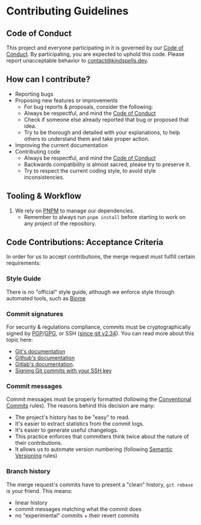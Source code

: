 <!--
SPDX-FileCopyrightText: 2024 KindSpells Labs S.L.

SPDX-License-Identifier: CC-BY-4.0
-->
# Contributing Guidelines

## Code of Conduct
This project and everyone participating in it is governed by our
[Code of Conduct](./CODE_OF_CONDUCT.md). By participating, you are expected to
uphold this code. Please report unacceptable behavior to
contact@kindspells.dev.

## How can I contribute?
- Reporting bugs
- Proposing new features or improvements
  - For bug reports & proposals, consider the following:
  - Always be respectful, and mind the [Code of Conduct](./CODE_OF_CONDUCT.md)
  - Check if someone else already reported that bug or proposed that idea.
  - Try to be thorough and detailed with your explanations, to help others to
    understand them and take proper action.
- Improving the current documentation
- Contributing code
  - Always be respectful, and mind the [Code of Conduct](./CODE_OF_CONDUCT.md)
  - Backwards compatibility is almost sacred, please try to preserve it.
  - Try to respect the current coding style, to avoid style inconsistencies.

## Tooling & Workflow

1. We rely on [PNPM](https://pnpm.io/) to manage our dependencies.
   - Remember to always run `pnpm install` before starting to work on any
     project of the repository.

## Code Contributions: Acceptance Criteria

In order for us to accept contributions, the merge request must fulfill certain
requirements:

### Style Guide

There is no "official" style guide, although we enforce style through automated
tools, such as [Biome](https://biomejs.dev/)

### Commit signatures
For security & regulations compliance, commits must be cryptographically signed
by [PGP](https://www.openpgp.org/)/[GPG](https://gnupg.org/), or SSH
([since git v2.34](https://github.blog/2021-11-15-highlights-from-git-2-34/)).
You can read more about this topic here:
  - [Git's documentation](https://git-scm.com/book/en/v2/Git-Tools-Signing-Your-Work)
  - [Github's documentation](https://help.github.com/en/github/authenticating-to-github/signing-commits)
  - [Gitlab's documentation](https://docs.gitlab.com/ee/user/project/repository/gpg_signed_commits/).
  - [Signing Git commits with your SSH key](https://calebhearth.com/sign-git-with-ssh)

### Commit messages

Commit messages must be properly formatted (following the
[Conventional Commits](https://www.conventionalcommits.org/en/v1.0.0/) rules).
The reasons behind this decision are many:
  - The project's history has to be "easy" to read.
  - It's easier to extract statistics from the commit logs.
  - It's easier to generate useful changelogs.
  - This practice enforces that committers think twice about the nature of their
    contributions.
  - It allows us to automate version numbering (following
    [Semantic Versioning](https://semver.org/) rules)

### Branch history

The merge request's commits have to present a "clean" history, `git rebase` is
your friend. This means:
  - linear history
  - commit messages matching what the commit does
  - no "experimental" commits + their revert commits
